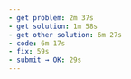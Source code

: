 ```yaml
---
- get problem: 2m 37s
- get solution: 1m 58s
- get other solution: 6m 27s
- code: 6m 17s
- fix: 59s
- submit → OK: 29s
---
```

